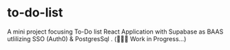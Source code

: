 ﻿# to-do-list
A mini project focusing To-Do list React Application with Supabase as BAAS utlilizing SSO (Auth0) & PostgresSql .
(🚧🚧🚧 Work in Progress...)
